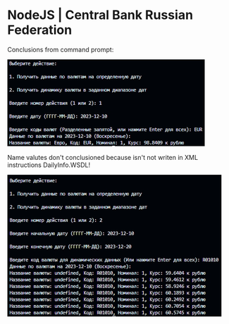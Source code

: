 # NodeJS | Central Bank Russian Federation

Conclusions from command prompt:

![image](https://github.com/DoktorAssering/NodeJS/blob/main/Screens/Screen_1.jpg)

Name valutes don't conclusioned because isn't not writen in XML instructions DailyInfo.WSDL!

![image](https://github.com/DoktorAssering/NodeJS/blob/main/Screens/Screen_2.jpg)
